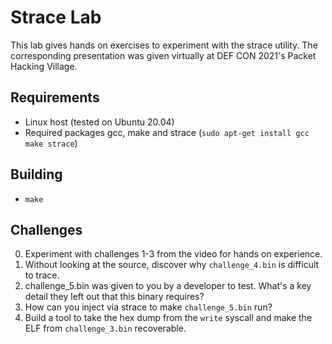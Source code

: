 # Strace Lab
This lab gives hands on exercises to experiment with the strace utility.
The corresponding presentation was given virtually at DEF CON 2021's Packet Hacking Village.

## Requirements
* Linux host (tested on Ubuntu 20.04)
* Required packages gcc, make and strace (```sudo apt-get install gcc make strace```)

## Building
* ```make```

## Challenges 
0. Experiment with challenges 1-3 from the video for hands on experience.
1. Without looking at the source, discover why ```challenge_4.bin``` is difficult to trace.
2. challenge_5.bin was given to you by a developer to test. What's a key detail they left out that this binary requires?
3. How can you inject via strace to make ```challenge_5.bin``` run?
4. Build a tool to take the hex dump from the ```write``` syscall and make the ELF from ```challenge_3.bin``` recoverable.
